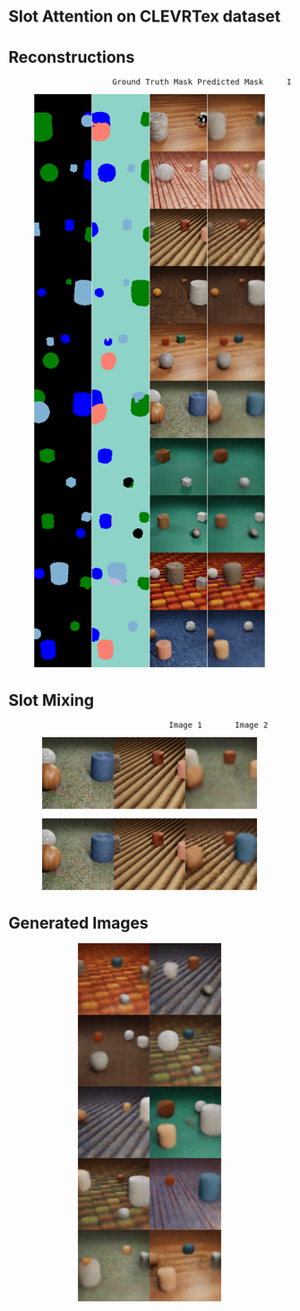# Slot Attention on CLEVRTex dataset

# Reconstructions 
<pre>
                      Ground Truth Mask Predicted Mask     Image      Reconstruction
</pre>
<p align="center">
<img src="output-images/reconstructions_combined.png" alt="reconstructed images">
</p>


# Slot Mixing
<pre>
                                  Image 1       Image 2         Mixing
</pre>
<p align="center">
<img src="output-images/slot-mixing-output/mixed_1.png" alt="mixing 1">
</p>
<p align="center">
<img src="output-images/slot-mixing-output/mixed_2.png" alt="mixing 2">
</p>

# Generated Images

<p align="center">
<img src="output-images/generated_images_combined.png" alt="generated images">
</p>

